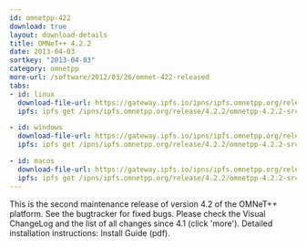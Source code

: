 ```yaml
---
id: omnetpp-422
download: true
layout: download-details
title: OMNeT++ 4.2.2
date: 2013-04-03
sortkey: "2013-04-03"
category: omnetpp
more-url: /software/2012/03/26/omnet-422-released
tabs:
- id: linux
  download-file-url: https://gateway.ipfs.io/ipns/ipfs.omnetpp.org/release/4.2.2/omnetpp-4.2.2-src.tgz
  ipfs: ipfs get /ipns/ipfs.omnetpp.org/release/4.2.2/omnetpp-4.2.2-src.tgz

- id: windows
  download-file-url: https://gateway.ipfs.io/ipns/ipfs.omnetpp.org/release/4.2.2/omnetpp-4.2.2-src-windows.zip
  ipfs: ipfs get /ipns/ipfs.omnetpp.org/release/4.2.2/omnetpp-4.2.2-src-windows.zip

- id: macos
  download-file-url: https://gateway.ipfs.io/ipns/ipfs.omnetpp.org/release/4.2.2/omnetpp-4.2.2-src.tgz
  ipfs: ipfs get /ipns/ipfs.omnetpp.org/release/4.2.2/omnetpp-4.2.2-src.tgz
---
```


This is the second maintenance release of version 4.2 of the OMNeT++ platform.
See the bugtracker for fixed bugs. Please check the Visual ChangeLog and the
list of all changes since 4.1 (click 'more'). Detailed installation
instructions: Install Guide (pdf).
